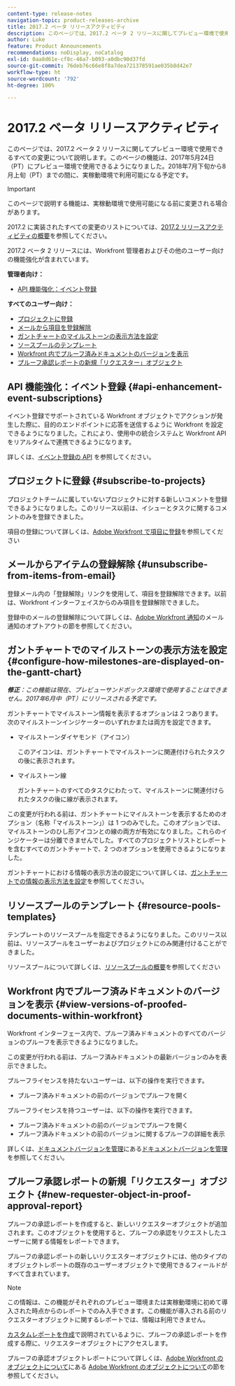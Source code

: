 ```yaml
---
content-type: release-notes
navigation-topic: product-releases-archive
title: 2017.2 ベータ リリースアクティビティ
description: このページでは、2017.2 ベータ 2 リリースに関してプレビュー環境で使用できるすべての変更について説明します。このページの機能は、2017年5月24日（PT）にプレビュー環境で使用できるようになりました。2018年7月下旬から8月上旬（PT）までの間に、実稼動環境で利用可能になる予定です。
author: Luke
feature: Product Announcements
recommendations: noDisplay, noCatalog
exl-id: 0aa8d61e-cf8c-46a7-b093-a0dbc90d37fd
source-git-commit: 76deb76c66e8f8a7dea721378591ae035b8d42e7
workflow-type: ht
source-wordcount: '792'
ht-degree: 100%

---
```


# 2017.2 ベータ リリースアクティビティ

このページでは、2017.2 ベータ 2 リリースに関してプレビュー環境で使用できるすべての変更について説明します。このページの機能は、2017年5月24日（PT）にプレビュー環境で使用できるようになりました。2018年7月下旬から8月上旬（PT）までの間に、実稼動環境で利用可能になる予定です。

>[!IMPORTANT]
>
>このページで説明する機能は、実稼動環境で使用可能になる前に変更される場合があります。

2017.2 に実装されたすべての変更のリストについては、[2017.2 リリースアクティビティの概要](../../../../product-announcements/product-releases/quarterly-release-archive/2017.2-release-activity/2017.2-release-activity-overview.md)を参照してください。

2017.2 ベータ 2 リリースには、Workfront 管理者およびその他のユーザー向けの機能強化が含まれています。

**管理者向け：**

* [API 機能強化：イベント登録](#api-enhancement-event-subscriptions)

**すべてのユーザー向け：**

* [プロジェクトに登録](#subscribe-to-projects)
* [メールから項目を登録解除](#unsubscribe-from-items-from-email)
* [ガントチャートのマイルストーンの表示方法を設定](#configure-how-milestones-are-displayed-on-the-gantt-chart)
* [ソースプールのテンプレート](#resource-pools-templates)
* [Workfront 内でプルーフ済みドキュメントのバージョンを表示](#view-versions-of-proofed-documents-within-workfront)
* [プルーフ承認レポートの新規「リクエスター」オブジェクト](#new-requester-object-in-proof-approval-report)

## API 機能強化：イベント登録 {#api-enhancement-event-subscriptions}

イベント登録でサポートされている Workfront オブジェクトでアクションが発生した際に、目的のエンドポイントに応答を送信するように Workfront を設定できるようになりました。これにより、使用中の統合システムと Workfront API をリアルタイムで連携できるようになります。

詳しくは、[イベント登録の API](../../../../wf-api/general/event-subs-api.md) を参照してください。

## プロジェクトに登録 {#subscribe-to-projects}

プロジェクトチームに属していないプロジェクトに対する新しいコメントを登録できるようになりました。このリリース以前は、イシューとタスクに関するコメントのみを登録できました。

項目の登録について詳しくは、[Adobe Workfront で項目に登録](../../../../workfront-basics/using-notifications/subscribe-to-items-in-workfront.md)を参照してください

## メールからアイテムの登録解除 {#unsubscribe-from-items-from-email}

登録メール内の「登録解除」リンクを使用して、項目を登録解除できます。以前は、Workfront インターフェイスからのみ項目を登録解除できました。

登録中のメールの登録解除について詳しくは、[Adobe Workfront 通知](../../../../workfront-basics/using-notifications/wf-notifications.md)のメール通知のオプトアウトの節を参照してください。

## ガントチャートでのマイルストーンの表示方法を設定 {#configure-how-milestones-are-displayed-on-the-gantt-chart}

***修正&#x200B;**：この機能は現在、プレビューサンドボックス環境で使用することはできません。2017年6月中（PT）にリリースされる予定です。*

ガントチャートでマイルストーン情報を表示するオプションは 2 つあります。次のマイルストーンインジケーターのいずれかまたは両方を設定できます。

* マイルストーンダイヤモンド（アイコン）

  このアイコンは、ガントチャートでマイルストーンに関連付けられたタスクの後に表示されます。

* マイルストーン線

  ガントチャートのすべてのタスクにわたって、マイルストーンに関連付けられたタスクの後に線が表示されます。

この変更が行われる前は、ガントチャートにマイルストーンを表示するためのオプション（名称「マイルストーン」）は 1 つのみでした。このオプションでは、マイルストーンのひし形アイコンとの線の両方が有効になりました。これらのインジケーターは分離できませんでした。すべてのプロジェクトリストとレポートを含むすべてのガントチャートで、2 つのオプションを使用できるようになりました。 

ガントチャートにおける情報の表示方法の設定について詳しくは、[ガントチャートでの情報の表示方法を設定](../../../../manage-work/gantt-chart/use-the-gantt-chart/configure-info-on-gantt-chart.md)を参照してください。

## リソースプールのテンプレート {#resource-pools-templates}

テンプレートのリソースプールを指定できるようになりました。このリリース以前は、リソースプールをユーザーおよびプロジェクトにのみ関連付けることができました。

リソースプールについて詳しくは、[リソースプールの概要](../../../../resource-mgmt/resource-planning/resource-pools/work-with-resource-pools.md)を参照してください

## Workfront 内でプルーフ済みドキュメントのバージョンを表示 {#view-versions-of-proofed-documents-within-workfront}

Workfront インターフェース内で、プルーフ済みドキュメントのすべてのバージョンのプルーフを表示できるようになりました。 

この変更が行われる前は、プルーフ済みドキュメントの最新バージョンのみを表示できました。

プルーフライセンスを持たないユーザーは、以下の操作を実行できます。

* プルーフ済みドキュメントの前のバージョンでプルーフを開く

プルーフライセンスを持つユーザーは、以下の操作を実行できます。

* プルーフ済みドキュメントの前のバージョンでプルーフを開く
* プルーフ済みドキュメントの前のバージョンに関するプルーフの詳細を表示

詳しくは、[ドキュメントバージョンを管理](../../../../documents/managing-documents/manage-document-versions.md)にある[ドキュメントバージョンを管理](../../../../documents/managing-documents/manage-document-versions.md)を参照してください。

## プルーフ承認レポートの新規「リクエスター」オブジェクト {#new-requester-object-in-proof-approval-report}

プルーフの承認レポートを作成すると、新しいリクエスターオブジェクトが追加されます。このオブジェクトを使用すると、プルーフの承認をリクエストしたユーザーに関する情報をレポートできます。 

プルーフの承認レポートの新しいリクエスターオブジェクトには、他のタイプのオブジェクトレポートの既存のユーザーオブジェクトで使用できるフィールドがすべて含まれています。

>[!NOTE]
>
>この情報は、この機能がそれぞれのプレビュー環境または実稼動環境に初めて導入された時点からのレポートでのみ入手できます。この機能が導入される前のリクエスターオブジェクトに関するレポートでは、情報は利用できません。

[カスタムレポートを作成](../../../../reports-and-dashboards/reports/creating-and-managing-reports/create-custom-report.md)で説明されているように、プルーフの承認レポートを作成する際に、リクエスターオブジェクトにアクセスします。

プルーフの承認オブジェクトレポートについて詳しくは、[Adobe Workfront のオブジェクトについて](../../../../workfront-basics/navigate-workfront/workfront-navigation/understand-objects.md)にある [Adobe Workfront のオブジェクトについて](../../../../workfront-basics/navigate-workfront/workfront-navigation/understand-objects.md)の節を参照してください。
